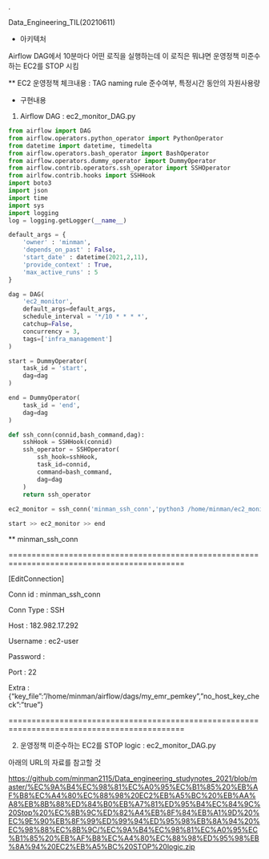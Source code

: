 .

Data_Engineering_TIL(20210611)

- 아키텍처

Airflow DAG에서 10분마다 어떤 로직을 실행하는데 이 로직은 뭐냐면 운영정책 미준수하는 EC2를 STOP 시킴

** EC2 운영정책 체크내용 : TAG naming rule 준수여부, 특정시간 동안의 자원사용량

- 구현내용

1) Airflow DAG : ec2_monitor_DAG.py


```python
from airflow import DAG
from airflow.operators.python_operator import PythonOperator
from datetime import datetime, timedelta
from airflow.operators.bash_operator import BashOperator
from airflow.operators.dummy_operator import DummyOperator
from airflow.contrib.operators.ssh_operator import SSHOperator
from airlfow.contrib.hooks import SSHHook
import boto3
import json
import time
import sys
import logging
log = logging.getLogger(__name__)

default_args = {
    'owner' : 'minman',
    'depends_on_past' : False,
    'start_date' : datetime(2021,2,11),
    'provide_context' : True,
    'max_active_runs' : 5
}

dag = DAG(
    'ec2_monitor',
    default_args=default_args,
    schedule_interval = '*/10 * * * *',
    catchup=False,
    concurrency = 3,
    tags=['infra_management']
)

start = DummyOperator(
    task_id = 'start',
    dag=dag
)

end = DummyOperator(
    task_id = 'end',
    dag=dag
)

def ssh_conn(connid,bash_command,dag):
    sshHook = SSHHook(connid)
    ssh_operator = SSHOperator(
        ssh_hook=sshHook,
        task_id=connid,
        command=bash_command,
        dag=dag
    )
    return ssh_operator
    
ec2_monitor = ssh_conn('minman_ssh_conn','python3 /home/minman/ec2_monitor.py',dag)

start >> ec2_monitor >> end
```

** minman_ssh_conn

============================================================================================

[EditConnection]

Conn id : minman_ssh_conn

Conn Type : SSH

Host : 182.982.17.292

Username : ec2-user

Password :

Port : 22

Extra : {“key_file”:”/home/minman/airflow/dags/my_emr_pemkey”,”no_host_key_check”:”true”}

============================================================================================

2) 운영정책 미준수하는 EC2를 STOP logic : ec2_monitor_DAG.py

아래의 URL의 자료를 참고할 것

https://github.com/minman2115/Data_engineering_studynotes_2021/blob/master/%EC%9A%B4%EC%98%81%EC%A0%95%EC%B1%85%20%EB%AF%B8%EC%A4%80%EC%88%98%20EC2%EB%A5%BC%20%EB%AA%A8%EB%8B%88%ED%84%B0%EB%A7%81%ED%95%B4%EC%84%9C%20Stop%20%EC%8B%9C%ED%82%A4%EB%8F%84%EB%A1%9D%20%EC%9E%90%EB%8F%99%ED%99%94%ED%95%98%EB%8A%94%20%EC%98%88%EC%8B%9C/%EC%9A%B4%EC%98%81%EC%A0%95%EC%B1%85%20%EB%AF%B8%EC%A4%80%EC%88%98%ED%95%98%EB%8A%94%20EC2%EB%A5%BC%20STOP%20logic.zip
